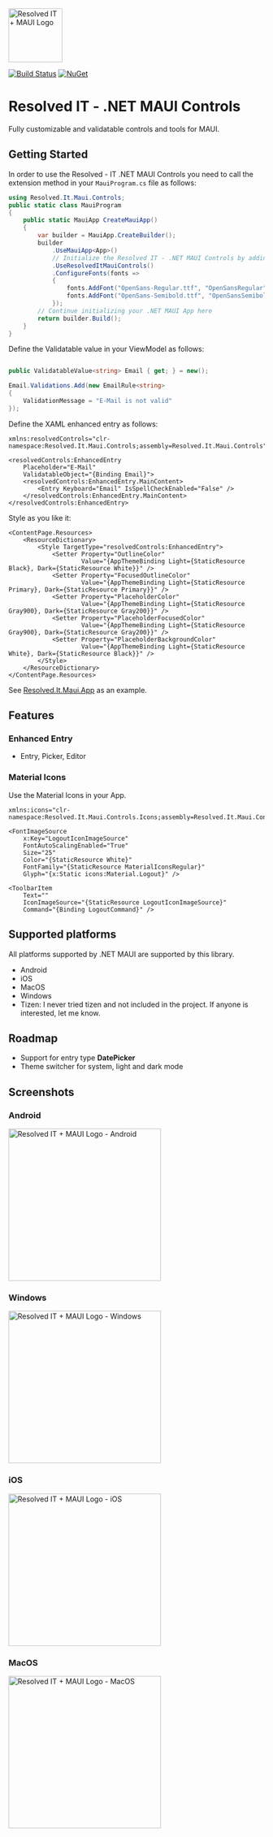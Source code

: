 ﻿<img src="https://github.com/DevEddy/resolved-it-maui-controls/blob/main/build/nuget.png" alt="Resolved IT + MAUI Logo" width=106 />

[![Build Status](https://dev.azure.com/meduardschaefer/Resolved%20IT%20-%20MAUI%20Controls/_apis/build/status/DevEddy.resolved-it-maui-controls?branchName=main)](https://dev.azure.com/meduardschaefer/Resolved%20IT%20-%20MAUI%20Controls/_build/latest?definitionId=3&branchName=main) [![NuGet](https://buildstats.info/nuget/Resolved.It.Maui.Controls?includePreReleases=true)](https://www.nuget.org/packages/Resolved.It.Maui.Controls/)

# Resolved IT - .NET MAUI Controls
Fully customizable and validatable controls and tools for MAUI.

## Getting Started
In order to use the Resolved - IT .NET MAUI Controls you need to call the extension method in your `MauiProgram.cs` file as follows:

```csharp
using Resolved.It.Maui.Controls;
public static class MauiProgram
{
	public static MauiApp CreateMauiApp()
	{
		var builder = MauiApp.CreateBuilder();
		builder
			.UseMauiApp<App>()
			// Initialize the Resolved IT - .NET MAUI Controls by adding the below line of code
			.UseResolvedItMauiControls()
			.ConfigureFonts(fonts =>
			{
				fonts.AddFont("OpenSans-Regular.ttf", "OpenSansRegular");
				fonts.AddFont("OpenSans-Semibold.ttf", "OpenSansSemibold");
			});
		// Continue initializing your .NET MAUI App here
		return builder.Build();
	}
}
```
Define the Validatable value in your ViewModel as follows:

```csharp

public ValidatableValue<string> Email { get; } = new();

Email.Validations.Add(new EmailRule<string>
{
    ValidationMessage = "E-Mail is not valid"
});
```

Define the XAML enhanced entry as follows:
```xaml
xmlns:resolvedControls="clr-namespace:Resolved.It.Maui.Controls;assembly=Resolved.It.Maui.Controls"

<resolvedControls:EnhancedEntry 
    Placeholder="E-Mail"
    ValidatableObject="{Binding Email}">
    <resolvedControls:EnhancedEntry.MainContent>
        <Entry Keyboard="Email" IsSpellCheckEnabled="False" />
    </resolvedControls:EnhancedEntry.MainContent>
</resolvedControls:EnhancedEntry>
```

Style as you like it:
```xaml
<ContentPage.Resources>
    <ResourceDictionary>
        <Style TargetType="resolvedControls:EnhancedEntry">
            <Setter Property="OutlineColor" 
                    Value="{AppThemeBinding Light={StaticResource Black}, Dark={StaticResource White}}" />
            <Setter Property="FocusedOutlineColor" 
                    Value="{AppThemeBinding Light={StaticResource Primary}, Dark={StaticResource Primary}}" />
            <Setter Property="PlaceholderColor" 
                    Value="{AppThemeBinding Light={StaticResource Gray900}, Dark={StaticResource Gray200}}" />
            <Setter Property="PlaceholderFocusedColor" 
                    Value="{AppThemeBinding Light={StaticResource Gray900}, Dark={StaticResource Gray200}}" />
            <Setter Property="PlaceholderBackgroundColor" 
                    Value="{AppThemeBinding Light={StaticResource White}, Dark={StaticResource Black}}" />
        </Style>
    </ResourceDictionary>
</ContentPage.Resources>
```

See [Resolved.It.Maui.App](https://github.com/DevEddy/resolved-it-maui-controls/tree/main/src/Resolved.It.Maui.App) as an example.

## Features
### Enhanced Entry
- Entry, Picker, Editor

### Material Icons
Use the Material Icons in your App.

```xaml
xmlns:icons="clr-namespace:Resolved.It.Maui.Controls.Icons;assembly=Resolved.It.Maui.Controls"

<FontImageSource
    x:Key="LogoutIconImageSource"
    FontAutoScalingEnabled="True"
    Size="25"
    Color="{StaticResource White}"
    FontFamily="{StaticResource MaterialIconsRegular}"
    Glyph="{x:Static icons:Material.Logout}" />
    
<ToolbarItem 
    Text="" 
    IconImageSource="{StaticResource LogoutIconImageSource}" 
    Command="{Binding LogoutCommand}" />
```

## Supported platforms
All platforms supported by .NET MAUI are supported by this library. 

- Android
- iOS
- MacOS
- Windows
- Tizen: I never tried tizen and not included in the project. If anyone is interested, let me know.

## Roadmap
- Support for entry type **DatePicker**
- Theme switcher for system, light and dark mode

## Screenshots
### Android
<img src="art/screenshot_android.png#1" alt="Resolved IT + MAUI Logo - Android" width=300 />

### Windows
<img src="art/screenshot_windows.png#1" alt="Resolved IT + MAUI Logo - Windows" width=300 />

### iOS
<img src="art/screenshot_ios.png#2" alt="Resolved IT + MAUI Logo - iOS" width=300 />

### MacOS
<img src="art/screenshot_macos.png#2" alt="Resolved IT + MAUI Logo - MacOS" width=300 />

